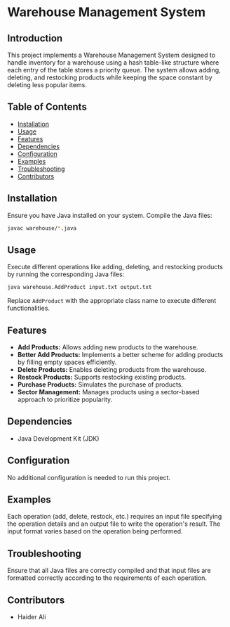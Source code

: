 # Warehouse Management System

## Introduction
This project implements a Warehouse Management System designed to handle inventory for a warehouse using a hash table-like structure where each entry of the table stores a priority queue. The system allows adding, deleting, and restocking products while keeping the space constant by deleting less popular items.

## Table of Contents
- [Installation](#installation)
- [Usage](#usage)
- [Features](#features)
- [Dependencies](#dependencies)
- [Configuration](#configuration)
- [Examples](#examples)
- [Troubleshooting](#troubleshooting)
- [Contributors](#contributors)

## Installation
Ensure you have Java installed on your system. Compile the Java files:

```bash
javac warehouse/*.java
```

## Usage
Execute different operations like adding, deleting, and restocking products by running the corresponding Java files:

```bash
java warehouse.AddProduct input.txt output.txt
```

Replace `AddProduct` with the appropriate class name to execute different functionalities.

## Features
- **Add Products:** Allows adding new products to the warehouse.
- **Better Add Products:** Implements a better scheme for adding products by filling empty spaces efficiently.
- **Delete Products:** Enables deleting products from the warehouse.
- **Restock Products:** Supports restocking existing products.
- **Purchase Products:** Simulates the purchase of products.
- **Sector Management:** Manages products using a sector-based approach to prioritize popularity.

## Dependencies
- Java Development Kit (JDK)

## Configuration
No additional configuration is needed to run this project.

## Examples
Each operation (add, delete, restock, etc.) requires an input file specifying the operation details and an output file to write the operation's result. The input format varies based on the operation being performed.

## Troubleshooting
Ensure that all Java files are correctly compiled and that input files are formatted correctly according to the requirements of each operation.

## Contributors
- Haider Ali
